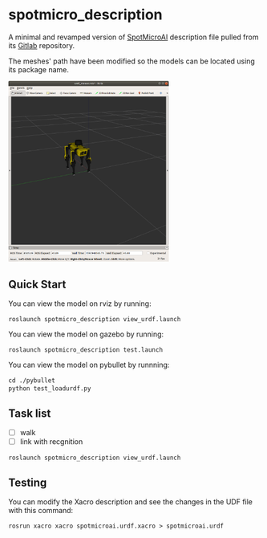 # spotmicro_description

A minimal and revamped version of [SpotMicroAI](https://spotmicroai.readthedocs.io/en/latest/) description file pulled from its [Gitlab](https://gitlab.com/custom_robots/spotmicroai/simulation) repository.

The meshes' path have been modified so the models can be located using its package name.

<img src="./image/spotmicro.png" width="320px">

## Quick Start

You can view the model on rviz by running:

    roslaunch spotmicro_description view_urdf.launch

You can view the model on gazebo by running:

    roslaunch spotmicro_description test.launch
  
You can view the model on pybullet by runnning:

    cd ./pybullet
    python test_loadurdf.py
    
## Task list
- [ ] walk
- [ ] link with recgnition
```
roslaunch spotmicro_description view_urdf.launch
```
## Testing

You can modify the Xacro description and see the changes in the UDF file with this command:

    rosrun xacro xacro spotmicroai.urdf.xacro > spotmicroai.urdf

